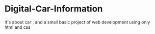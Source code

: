 # Digital-Car-Information
It's about car , and a small basic project of web development using only html and css
